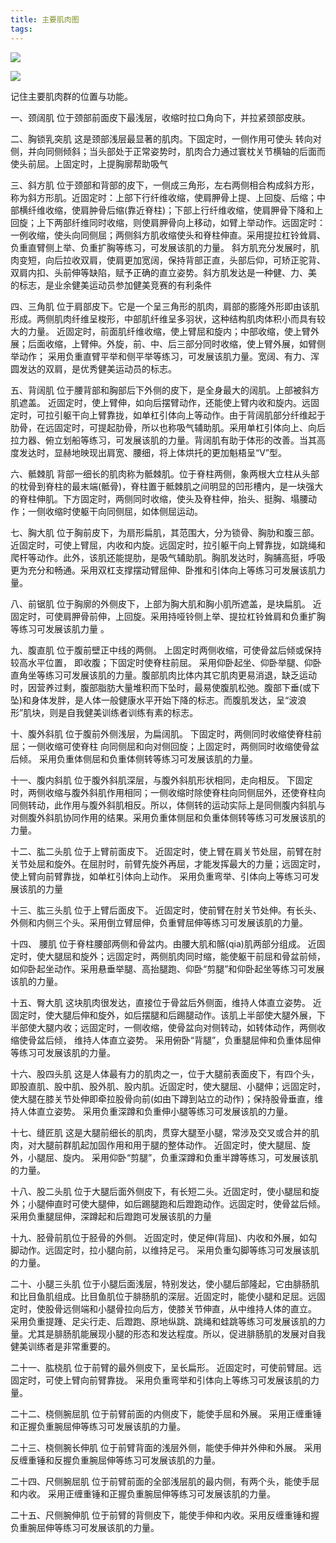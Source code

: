 ```yaml
---
title: 主要肌肉图
tags: 
---
```


![](https://raw.githubusercontent.com/OliverRen/olili_blog_img/master/主要肌肉图/20201126/1606402062526.png)

![](https://raw.githubusercontent.com/OliverRen/olili_blog_img/master/主要肌肉图/20201126/1606402066746.png)

记住主要肌肉群的位置与功能。

一、颈阔肌 位于颈部前面皮下最浅层，收缩时拉口角向下，并拉紧颈部皮肤。

二、胸锁乳突肌 这是颈部浅层最显著的肌肉。下固定时，一侧作用可使头 转向对侧，并向同侧倾斜；当头部处于正常姿势时，肌肉合力通过寰枕关节横轴的后面而使头前屈。上固定时，上提胸廓帮助吸气

三、斜方肌 位于颈部和背部的皮下，一侧成三角形，左右两侧相合构成斜方形，称为斜方形肌。近固定时：上部下行纤维收缩，使肩胛骨上提、上回旋、后缩；中部横纤维收缩，使肩肿骨后缩(靠近脊柱)；下部上行纤维收缩，使肩胛骨下降和上回旋；上下两部纤维同时收缩，则使肩胛骨向上移动，如臂上举动作。远固定时：一例收缩，使头向同侧屈；两侧斜方肌收缩使头和脊柱伸直。采用提拉杠铃耸肩、负重直臂侧上举、负重扩胸等练习，可发展该肌的力量。 斜方肌充分发展时，肌肉变短，向后拉收双肩，使肩更加宽阔，保持背部正直，头部后仰，可矫正驼背、双肩内扣、头前伸等缺陷，赋予正确的直立姿势。斜方肌发达是一种健、力、美 的标志，是业余健美运动员参加健美竞赛的有利条件

四、三角肌 位于肩部皮下。它是一个呈三角形的肌肉，肩部的膨隆外形即由该肌形成。两侧肌肉纤维呈梭形，中部肌纤维呈多羽状，这种结构肌肉体积小而具有较大的力量。 近固定时，前面肌纤维收缩，使上臂屈和旋内；中部收缩，使上臂外展；后面收缩，上臂伸。外旋，前、中、后三部分同时收缩，使上臂外展，如臂侧举动作； 采用负重直臂平举和侧平举等练习，可发展该肌力量。宽阔、有力、浑圆发达的双肩，是优秀健美运动员的标志。

五、背阔肌 位于腰背部和胸部后下外侧的皮下，是全身最大的阔肌。上部被斜方肌遮盖。 近固定时，使上臂伸，如向后摆臂动作，还能使上臂内收和旋内。远固定时，可拉引躯干向上臂靠拢，如单杠引体向上等动作。由于背阔肌部分纤维起于肋骨，在远固定时，可提起肋骨，所以也称吸气辅助肌。采用单杠引体向上、向后拉力器、俯立划船等练习，可发展该肌的力量。背阔肌有助于体形的改善。当其高度发达时，显赫地映现出肩宽、腰细，将上体烘托的更加魁梧呈“V”型。

六、骶棘肌 背部一细长的肌肉称为骶棘肌。位于脊柱两侧，象两根大立柱从头部的枕骨到脊柱的最末端(骶骨)，脊柱置于骶棘肌之间明显的凹形槽内，是一块强大的脊柱伸肌。下方固定时，两侧同时收缩，使头及脊柱伸，抬头、挺胸、塌腰动作；一侧收缩时使躯干向同侧屈，如体侧屈运动。 

七、胸大肌 位于胸前皮下，为扇形扁肌，其范围大，分为锁骨、胸肋和腹三部。近固定时，可使上臂屈，内收和内旋。远固定时，拉引躯干向上臂靠拢，如跳绳和爬杆等动作。此外，该肌还能提肋，是吸气辅助肌。胸肌发达时，胸脯高挺，呼吸更为充分和畅通。采用双杠支撑摆动臂屈伸、卧推和引体向上等练习可发展该肌力量。

八、前锯肌 位于胸廓的外侧皮下，上部为胸大肌和胸小肌所遮盖，是块扁肌。 近固定时，可使肩胛骨前伸，上回旋。采用持哑铃侧上举、提拉杠铃耸肩和负重扩胸等练习可发展该肌力量 。

九、腹直肌 位于腹前壁正中线的两侧。 上固定时两侧收缩，可使骨盆后倾或保持较高水平位置， 即收腹；下固定时使脊柱前屈。 采用仰卧起坐、仰卧举腿、仰卧直角坐等练习可发展该肌的力量。腹部肌肉比体内其它肌肉更易消退，缺乏运动时，因营养过剩，腹部脂肪大量堆积而下坠时，最易使腹肌松弛。腹部下垂(或下坠)和身体发胖，是人体一般健康水平开始下降的标志。而腹肌发达，呈“波浪形”肌块，则是自我健美训练者训练有素的标志。

十、腹外斜肌 位于腹前外侧浅层，为扁阔肌。 下固定时，两侧同时收缩使脊柱前屈；一侧收缩可使脊柱 向同侧屈和向对侧回旋；上固定时，两侧同时收缩使骨盆后倾。 采用负重体侧屈和负重体侧转等练习可发展该肌的力量。

十一、腹内斜肌 位于腹外斜肌深层，与腹外斜肌形状相同，走向相反。 下固定时，两侧收缩与腹外斜肌作用相同；一侧收缩时除使脊柱向同侧屈外，还使脊柱向同侧转动，此作用与腹外斜肌相反。所以，体侧转的运动实际上是同侧腹内斜肌与对侧腹外斜肌协同作用的结果。采用负重体侧屈和负重体侧转等练习可发展该肌的力量。

十二、肱二头肌 位于上臂前面皮下。 近固定时，使上臂在肩关节处屈，前臂在肘关节处屈和旋外。在屈肘时，前臂先旋外再屈，才能发挥最大的力量；远固定时，使上臂向前臂靠拢，如单杠引体向上动作。 采用负重弯举、引体向上等练习可发展该肌的力量

十三、肱三头肌 位于上臂后面皮下。 近固定时，使前臂在肘关节处伸。有长头、外侧和内侧三个头。采用倒立臂屈伸，负重臂屈伸等练习可发展该肌的力量。

十四、 腰肌 位于脊柱腰部两侧和骨盆内。由腰大肌和髂(qia)肌两部分组成。 近固定时，使大腿屈和旋外；远固定时，两侧肌肉同时缩，能使躯干前屈和骨盆前倾，如仰卧起坐动作。采用悬垂举腿、高抬腿跑、仰卧“剪腿”和仰卧起坐等练习可发展该肌的力量。

十五、臀大肌 这块肌肉很发达，直接位于骨盆后外侧面，维持人体直立姿势。 近固定时，使大腿后伸和旋外，如后摆腿和后踢腿动作。该肌上半部使大腿外展，下半部使大腿内收；远固定时，一侧收缩，使骨盆向对侧转动，如转体动作，两侧收缩使骨盆后倾， 维持人体直立姿势。 采用俯卧“背腿”，负重腿屈伸和负重体屈伸等练习可发展该肌的力量。

十六、股四头肌 这是人体最有力的肌肉之一，位于大腿前表面皮下，有四个头，即股直肌、股中肌、股外肌、股内肌。近固定时，使大腿屈、小腿伸；远固定时，使大腿在膝关节处伸即牵拉股骨向前(如由下蹲到站立的动作)；保持股骨垂直，维持人体直立姿势。 采用负重深蹲和负重伸小腿等练习可发展该肌的力量。

十七、缝匠肌 这是大腿前细长的肌肉，贯穿大腿至小腿，常涉及交叉或合并的肌肉，对大腿前群肌起加固作用和用于腿的整体动作。 近固定时，使大腿屈、旋外，小腿屈、旋内。 采用仰卧“剪腿”，负重深蹲和负重半蹲等练习，可发展该肌的力量。

十八、股二头肌 位于大腿后面外侧皮下，有长短二头。近固定时，使小腿屈和旋外；小腿伸直时可使大腿伸，如后踢腿跑和后蹬跑动作。远固定时，使骨盆后倾。 采用负重腿屈伸，深蹲起和后蹬跑可发展该肌的力量

十九、胫骨前肌位于胫骨的外侧。 近固定时，使足伸(背屈)、内收和外展，如勾脚动作。远固定时，拉小腿向前，以维持足弓。 采用负重勾脚等练习可发展该肌的力量。

二十、小腿三头肌 位于小腿后面浅层，特别发达，使小腿后部隆起，它由腓肠肌和比目鱼肌组成。比目鱼肌位于腓肠肌的深层。近固定时，能使小腿和足屈。远固定时，使股骨远侧端和小腿骨拉向后方，使膝关节伸直，从中维持人体的直立。 采用负重提踵、足尖行走、后蹬跑、原地纵跳、跳绳和蛙跳等练习可发展该肌的力量。尤其是腓肠肌能展现小腿的形态和发达程度。所以，促进腓肠肌的发展对自我健美训练者是非常重要的。

二十一、肱桡肌 位于前臂的最外侧皮下，呈长扁形。 近固定时，可使前臂屈。远固定时，可使上臂向前臂靠拢。 采用负重弯举和引体向上等练习可发展该肌的力量。

二十二、桡侧腕屈肌 位于前臂前面的内侧皮下，能使手屈和外展。 采用正缠重锤和正握负重腕屈伸等练习可发展该肌的力量。

二十三、桡侧腕长伸肌 位于前臂背面的浅层外侧，能使手伸并外伸和外展。 采用反缠重锤和反握负重腕屈伸等练习可发展该肌的力量。

二十四、尺侧腕屈肌 位于前臂前面的全部浅层肌的最内侧，有两个头，能使手屈和内收。 采用正缠重锤和正握负重腕屈伸等练习可发展该肌的力量。

二十五、尺侧腕伸肌 位于前臂的背侧皮下，能使手伸和内收。采用反缠重锤和握负重腕屈伸等练习可发展该肌的力量。